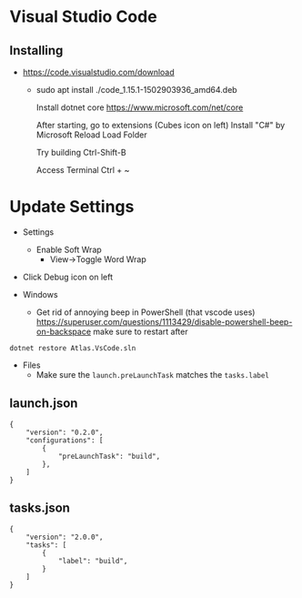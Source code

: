 # Visual Studio Code


## Installing

* https://code.visualstudio.com/download
  - sudo apt install ./code_1.15.1-1502903936_amd64.deb

	Install dotnet core
		https://www.microsoft.com/net/core

	After starting, go to extensions (Cubes icon on left)
		Install "C#" by Microsoft
      Reload
      Load Folder

    Try building
      Ctrl-Shift-B

    Access Terminal
      Ctrl + ~

# Update Settings

* Settings
  - Enable Soft Wrap
    - View->Toggle Word Wrap

* Click Debug icon on left

* Windows
  - Get rid of annoying beep in PowerShell (that vscode uses)
    https://superuser.com/questions/1113429/disable-powershell-beep-on-backspace
    make sure to restart after


`dotnet restore Atlas.VsCode.sln`

- Files
  - Make sure the `launch.preLaunchTask` matches the `tasks.label`

## launch.json
```
{
    "version": "0.2.0",
    "configurations": [
        {
            "preLaunchTask": "build",
        },
    ]
}
```
## tasks.json
```
{
    "version": "2.0.0",
    "tasks": [
        {
            "label": "build",
        }
    ]
}
```